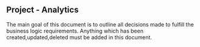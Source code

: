 Project - Analytics 
---

The main goal of this document is to outline all decisions made to fulfill the business logic requirements. Anything which has been created,updated,deleted must be added in this document.
